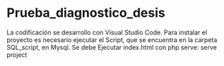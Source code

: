 # Prueba_diagnostico_desis
La codificación se desarrollo con Visual Studio Code.
Para instalar el proyecto es necesario ejecutar el Script, que se encuentra en la carpeta SQL_script, en Mysql.
Se debe Ejecutar index.html con php serve: serve project 

